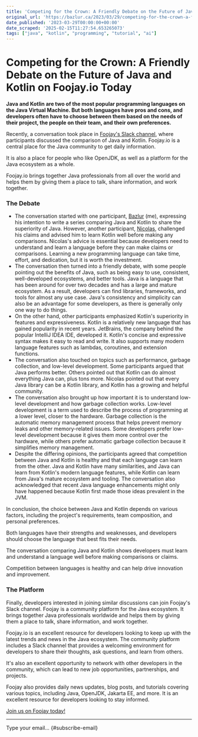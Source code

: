 ```yaml
---
title: 'Competing for the Crown: A Friendly Debate on the Future of Java and Kotlin on Foojay.io Today'
original_url: 'https://bazlur.ca/2023/03/29/competing-for-the-crown-a-friendly-debate-on-the-future-of-java-and-kotlin-on-foojay-io-today/'
date_published: '2023-03-29T00:00:00+00:00'
date_scraped: '2025-02-15T11:27:54.653265073'
tags: ["java", "kotlin", "programming", "tutorial", "ai"]
---
```


Competing for the Crown: A Friendly Debate on the Future of Java and Kotlin on Foojay.io Today
==============================================================================================

**Java and Kotlin are two of the most popular programming languages on the Java Virtual Machine. But both languages have pros and cons, and developers often have to choose between them based on the needs of their project, the people on their team, and their own preferences.**

Recently, a conversation took place in [Foojay's Slack channel](https://join.slack.com/t/foojay/shared_invite/zt-jnkc9y5x-vS05~nb37oq9pSp1sgDGvA "Foojay's Slack channel"), where participants discussed the comparison of Java and Kotlin. Foojay.io is a central place for the Java community to get daily information.

It is also a place for people who like OpenJDK, as well as a platform for the Java ecosystem as a whole.

Foojay.io brings together Java professionals from all over the world and helps them by giving them a place to talk, share information, and work together.

### The Debate

* The conversation started with one participant, [Bazlur](https://twitter.com/bazlur_rahman "Bazlur") (me), expressing his intention to write a series comparing Java and Kotlin to share the superiority of Java. However, another participant, [Nicolas](https://twitter.com/nicolas_frankel "Nicolas"), challenged his claims and advised him to learn Kotlin well before making any comparisons. Nicolas's advice is essential because developers need to understand and learn a language before they can make claims or comparisons. Learning a new programming language can take time, effort, and dedication, but it is worth the investment.
* The conversation then turned into a friendly debate, with some people pointing out the benefits of Java, such as being easy to use, consistent, well-developed ecosystems, and better tools. Java is a language that has been around for over two decades and has a large and mature ecosystem. As a result, developers can find libraries, frameworks, and tools for almost any use case. Java's consistency and simplicity can also be an advantage for some developers, as there is generally only one way to do things.
* On the other hand, other participants emphasized Kotlin's superiority in features and expressiveness. Kotlin is a relatively new language that has gained popularity in recent years. JetBrains, the company behind the popular IntelliJ IDEA IDE, developed it. Kotlin's concise and expressive syntax makes it easy to read and write. It also supports many modern language features such as lambdas, coroutines, and extension functions.
* The conversation also touched on topics such as performance, garbage collection, and low-level development. Some participants argued that Java performs better. Others pointed out that Kotlin can do almost everything Java can, plus tons more. Nicolas pointed out that every Java library can be a Kotlin library, and Kotlin has a growing and helpful community.
* The conversation also brought up how important it is to understand low-level development and how garbage collection works. Low-level development is a term used to describe the process of programming at a lower level, closer to the hardware. Garbage collection is the automatic memory management process that helps prevent memory leaks and other memory-related issues. Some developers prefer low-level development because it gives them more control over the hardware, while others prefer automatic garbage collection because it simplifies memory management.
* Despite the differing opinions, the participants agreed that competition between Java and Kotlin is healthy and that each language can learn from the other. Java and Kotlin have many similarities, and Java can learn from Kotlin's modern language features, while Kotlin can learn from Java's mature ecosystem and tooling. The conversation also acknowledged that recent Java language enhancements might only have happened because Kotlin first made those ideas prevalent in the JVM.

In conclusion, the choice between Java and Kotlin depends on various factors, including the project's requirements, team composition, and personal preferences.

Both languages have their strengths and weaknesses, and developers should choose the language that best fits their needs.

The conversation comparing Java and Kotlin shows developers must learn and understand a language well before making comparisons or claims.

Competition between languages is healthy and can help drive innovation and improvement.

### The Platform

Finally, developers interested in joining similar discussions can join Foojay's Slack channel. Foojay is a community platform for the Java ecosystem. It brings together Java professionals worldwide and helps them by giving them a place to talk, share information, and work together.

Foojay.io is an excellent resource for developers looking to keep up with the latest trends and news in the Java ecosystem. The community platform includes a Slack channel that provides a welcoming environment for developers to share their thoughts, ask questions, and learn from others.

It's also an excellent opportunity to network with other developers in the community, which can lead to new job opportunities, partnerships, and projects.

Foojay also provides daily news updates, blog posts, and tutorials covering various topics, including Java, OpenJDK, Jakarta EE, and more. It is an excellent resource for developers looking to stay informed.

[Join us on Foojay today!](https://bit.ly/join-foojay-slack)  

*** ** * ** ***

Type your email... {#subscribe-email}
